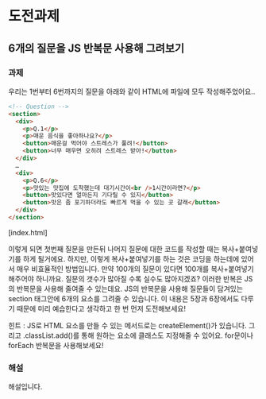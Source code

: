 # 도전과제

## 6개의 질문을 JS 반복문 사용해 그려보기

### 과제

우리는 1번부터 6번까지의 질문을 아래와 같이 HTML에 파일에 모두 작성해주었어요..

```html
<!-- Question -->
<section>
  <div>
    <p>Q.1</p>
    <p>매운 음식을 좋아하나요?</p>
    <button>매운걸 먹어야 스트레스가 풀려!</button>
    <button>너무 매우면 오히려 스트레스 받아!</button>
  </div>
  …
  <div>
    <p>Q.6</p>
    <p>맛있는 맛집에 도착했는데 대기시간이<br />1시간이라면?</p>
    <button>맛있다면 얼마든지 기다릴 수 있지</button>
    <button>맛은 좀 포기하더라도 빠르게 먹을 수 있는 곳 갈래</button>
  </div>
</section>
```

[index.html]

이렇게 되면 첫번째 질문을 만든뒤 나머지 질문에 대한 코드를 작성할 때는 복사+붙여넣기를 하게 될거에요. 하지만, 이렇게 복사+붙여넣기를 하는 것은 코딩을 하는데에 있어서 매우 비효율적인 방법입니다. 만약 100개의 질문이 있다면 100개를 복사+붙여넣기 해주어야 하니까요. 질문의 갯수가 많아질 수록 실수도 많아지겠죠?
이러한 반복은 JS의 반복문을 사용해 줄여줄 수 있는데요. JS의 반복문을 사용해 질문들이 담겨있는 section 태그안에 6개의 요소를 그려줄 수 있습니다. 이 내용은 5장과 6장에서도 다루기 때문에 미리 예습한다고 생각하고 한 번 먼저 도전해보세요!

힌트 : JS로 HTML 요소를 만들 수 있는 메서드로는 createElement()가 있습니다. 그리고 .classList.add()를 통해 원하는 요소에 클래스도 지정해줄 수 있어요. for문이나 forEach 반복문을 사용해보세요!

### 해설

해설입니다.
